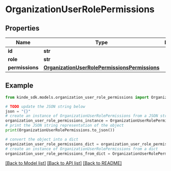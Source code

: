 # OrganizationUserRolePermissions


## Properties

Name | Type | Description | Notes
------------ | ------------- | ------------- | -------------
**id** | **str** |  | [optional] 
**role** | **str** |  | [optional] 
**permissions** | [**OrganizationUserRolePermissionsPermissions**](OrganizationUserRolePermissionsPermissions.md) |  | [optional] 

## Example

```python
from kinde_sdk.models.organization_user_role_permissions import OrganizationUserRolePermissions

# TODO update the JSON string below
json = "{}"
# create an instance of OrganizationUserRolePermissions from a JSON string
organization_user_role_permissions_instance = OrganizationUserRolePermissions.from_json(json)
# print the JSON string representation of the object
print(OrganizationUserRolePermissions.to_json())

# convert the object into a dict
organization_user_role_permissions_dict = organization_user_role_permissions_instance.to_dict()
# create an instance of OrganizationUserRolePermissions from a dict
organization_user_role_permissions_from_dict = OrganizationUserRolePermissions.from_dict(organization_user_role_permissions_dict)
```
[[Back to Model list]](../README.md#documentation-for-models) [[Back to API list]](../README.md#documentation-for-api-endpoints) [[Back to README]](../README.md)


